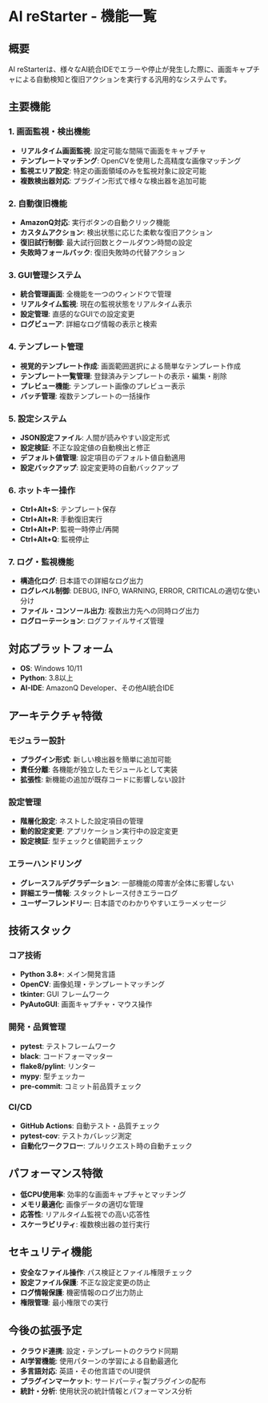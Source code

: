 # AI reStarter - 機能一覧

## 概要
AI reStarterは、様々なAI統合IDEでエラーや停止が発生した際に、画面キャプチャによる自動検知と復旧アクションを実行する汎用的なシステムです。

## 主要機能

### 1. 画面監視・検出機能
- **リアルタイム画面監視**: 設定可能な間隔で画面をキャプチャ
- **テンプレートマッチング**: OpenCVを使用した高精度な画像マッチング
- **監視エリア設定**: 特定の画面領域のみを監視対象に設定可能
- **複数検出器対応**: プラグイン形式で様々な検出器を追加可能

### 2. 自動復旧機能
- **AmazonQ対応**: 実行ボタンの自動クリック機能
- **カスタムアクション**: 検出状態に応じた柔軟な復旧アクション
- **復旧試行制御**: 最大試行回数とクールダウン時間の設定
- **失敗時フォールバック**: 復旧失敗時の代替アクション

### 3. GUI管理システム
- **統合管理画面**: 全機能を一つのウィンドウで管理
- **リアルタイム監視**: 現在の監視状態をリアルタイム表示
- **設定管理**: 直感的なGUIでの設定変更
- **ログビューア**: 詳細なログ情報の表示と検索

### 4. テンプレート管理
- **視覚的テンプレート作成**: 画面範囲選択による簡単なテンプレート作成
- **テンプレート一覧管理**: 登録済みテンプレートの表示・編集・削除
- **プレビュー機能**: テンプレート画像のプレビュー表示
- **バッチ管理**: 複数テンプレートの一括操作

### 5. 設定システム
- **JSON設定ファイル**: 人間が読みやすい設定形式
- **設定検証**: 不正な設定値の自動検出と修正
- **デフォルト値管理**: 設定項目のデフォルト値自動適用
- **設定バックアップ**: 設定変更時の自動バックアップ

### 6. ホットキー操作
- **Ctrl+Alt+S**: テンプレート保存
- **Ctrl+Alt+R**: 手動復旧実行
- **Ctrl+Alt+P**: 監視一時停止/再開
- **Ctrl+Alt+Q**: 監視停止

### 7. ログ・監視機能
- **構造化ログ**: 日本語での詳細なログ出力
- **ログレベル制御**: DEBUG, INFO, WARNING, ERROR, CRITICALの適切な使い分け
- **ファイル・コンソール出力**: 複数出力先への同時ログ出力
- **ログローテーション**: ログファイルサイズ管理

## 対応プラットフォーム
- **OS**: Windows 10/11
- **Python**: 3.8以上
- **AI-IDE**: AmazonQ Developer、その他AI統合IDE

## アーキテクチャ特徴

### モジュラー設計
- **プラグイン形式**: 新しい検出器を簡単に追加可能
- **責任分離**: 各機能が独立したモジュールとして実装
- **拡張性**: 新機能の追加が既存コードに影響しない設計

### 設定管理
- **階層化設定**: ネストした設定項目の管理
- **動的設定変更**: アプリケーション実行中の設定変更
- **設定検証**: 型チェックと値範囲チェック

### エラーハンドリング
- **グレースフルデグラデーション**: 一部機能の障害が全体に影響しない
- **詳細エラー情報**: スタックトレース付きエラーログ
- **ユーザーフレンドリー**: 日本語でのわかりやすいエラーメッセージ

## 技術スタック

### コア技術
- **Python 3.8+**: メイン開発言語
- **OpenCV**: 画像処理・テンプレートマッチング
- **tkinter**: GUI フレームワーク
- **PyAutoGUI**: 画面キャプチャ・マウス操作

### 開発・品質管理
- **pytest**: テストフレームワーク
- **black**: コードフォーマッター
- **flake8/pylint**: リンター
- **mypy**: 型チェッカー
- **pre-commit**: コミット前品質チェック

### CI/CD
- **GitHub Actions**: 自動テスト・品質チェック
- **pytest-cov**: テストカバレッジ測定
- **自動化ワークフロー**: プルリクエスト時の自動チェック

## パフォーマンス特徴
- **低CPU使用率**: 効率的な画面キャプチャとマッチング
- **メモリ最適化**: 画像データの適切な管理
- **応答性**: リアルタイム監視での高い応答性
- **スケーラビリティ**: 複数検出器の並行実行

## セキュリティ機能
- **安全なファイル操作**: パス検証とファイル権限チェック
- **設定ファイル保護**: 不正な設定変更の防止
- **ログ情報保護**: 機密情報のログ出力防止
- **権限管理**: 最小権限での実行

## 今後の拡張予定
- **クラウド連携**: 設定・テンプレートのクラウド同期
- **AI学習機能**: 使用パターンの学習による自動最適化
- **多言語対応**: 英語・その他言語でのUI提供
- **プラグインマーケット**: サードパーティ製プラグインの配布
- **統計・分析**: 使用状況の統計情報とパフォーマンス分析
